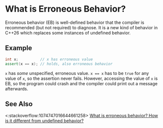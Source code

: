 # What is Erroneous Behavior?

Erroneous behavior (EB) is well-defined behavior that the compiler
is recommended (but not required) to diagnose.
It is a new kind of behavior in C++26
which replaces some instances of undefined behavior.

## Example

```cpp
int x;          // x has erroneous value
assert(x == x); // holds, also erroneous behavior
```
`x` has *some* unspecified, erroneous value.
`x == x` has to be `true` for any value of `x`,
so the assertion never fails.
However, accessing the value of `x` is EB,
so the program could crash and the compiler could print out a message afterwards. 

## See Also

<:stackoverflow:1074747016644661258>
[What is erroneous behavior? How is it different from undefined behavior?](https://stackoverflow.com/q/78238726/5740428)
